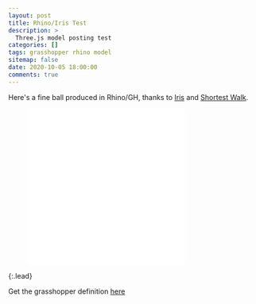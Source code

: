 ```yaml
---
layout: post
title: Rhino/Iris Test
description: >
  Three.js model posting test
categories: []
tags: grasshopper rhino model
sitemap: false
date: 2020-10-05 18:00:00
comments: true
---
```

Here's a fine ball produced in Rhino/GH, thanks to [Iris](https://www.food4rhino.com/app/iris-export-rhino-models-web) and [Shortest Walk](https://www.food4rhino.com/app/shortest-walk-gh).

<figure class="video_container"><iframe width="315" height="315" src="/assets/documents/Ball.html" frameborder="0" allowfullscreen="true" position="absolute"></iframe></figure>
{:.lead}

Get the grasshopper definition <a href="https://samwilcock.xyz/Files/BallWalk.gh">here</a>


